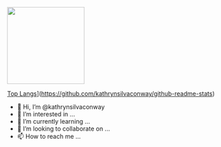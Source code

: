 <img height="180em" src="https://github-readme-stats.vercel.app/api?username=kathrynsilvaconway&show_icons=true&hide_border=true&&count_private=true&include_all_commits=true" />

[Top Langs](https://github-readme-stats.vercel.app/api/top-langs/?username=kathrynsilvaconway_count=8)](https://github.com/kathrynsilvaconway/github-readme-stats)


- 👋 Hi, I’m @kathrynsilvaconway
- 👀 I’m interested in ...
- 🌱 I’m currently learning ...
- 💞️ I’m looking to collaborate on ...
- 📫 How to reach me ...

<!---
kathrynsilvaconway/kathrynsilvaconway is a ✨ special ✨ repository because its `README.md` (this file) appears on your GitHub profile.
You can click the Preview link to take a look at your changes.
--->
